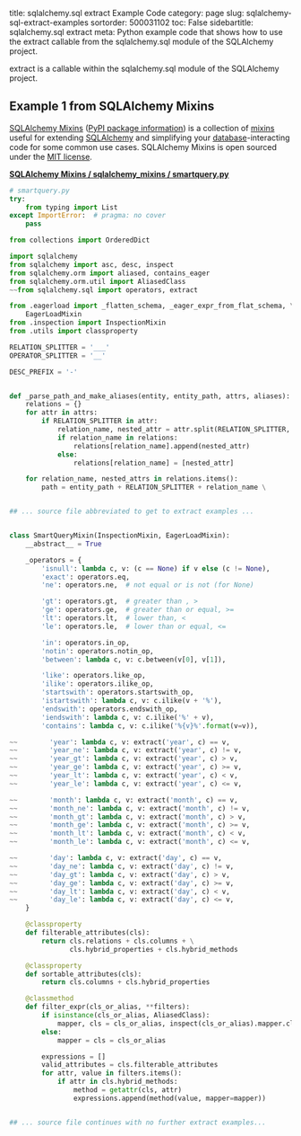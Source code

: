 title: sqlalchemy.sql extract Example Code
category: page
slug: sqlalchemy-sql-extract-examples
sortorder: 500031102
toc: False
sidebartitle: sqlalchemy.sql extract
meta: Python example code that shows how to use the extract callable from the sqlalchemy.sql module of the SQLAlchemy project.


extract is a callable within the sqlalchemy.sql module of the SQLAlchemy project.


## Example 1 from SQLAlchemy Mixins
[SQLAlchemy Mixins](https://github.com/absent1706/sqlalchemy-mixins)
([PyPI package information](https://pypi.org/project/sqlalchemy-mixins/))
is a collection of
[mixins](https://stackoverflow.com/questions/533631/what-is-a-mixin-and-why-are-they-useful)
useful for extending [SQLAlchemy](/sqlalchemy.html) and simplifying
your [database](/databases.html)-interacting code for some common
use cases. SQLAlchemy Mixins is open sourced under the
[MIT license](https://github.com/absent1706/sqlalchemy-mixins/blob/master/LICENSE.txt).

[**SQLAlchemy Mixins / sqlalchemy_mixins / smartquery.py**](https://github.com/absent1706/sqlalchemy-mixins/blob/master/sqlalchemy_mixins/./smartquery.py)

```python
# smartquery.py
try:
    from typing import List
except ImportError:  # pragma: no cover
    pass

from collections import OrderedDict

import sqlalchemy
from sqlalchemy import asc, desc, inspect
from sqlalchemy.orm import aliased, contains_eager
from sqlalchemy.orm.util import AliasedClass
~~from sqlalchemy.sql import operators, extract

from .eagerload import _flatten_schema, _eager_expr_from_flat_schema, \
    EagerLoadMixin
from .inspection import InspectionMixin
from .utils import classproperty

RELATION_SPLITTER = '___'
OPERATOR_SPLITTER = '__'

DESC_PREFIX = '-'


def _parse_path_and_make_aliases(entity, entity_path, attrs, aliases):
    relations = {}
    for attr in attrs:
        if RELATION_SPLITTER in attr:
            relation_name, nested_attr = attr.split(RELATION_SPLITTER, 1)
            if relation_name in relations:
                relations[relation_name].append(nested_attr)
            else:
                relations[relation_name] = [nested_attr]

    for relation_name, nested_attrs in relations.items():
        path = entity_path + RELATION_SPLITTER + relation_name \


## ... source file abbreviated to get to extract examples ...


class SmartQueryMixin(InspectionMixin, EagerLoadMixin):
    __abstract__ = True

    _operators = {
        'isnull': lambda c, v: (c == None) if v else (c != None),
        'exact': operators.eq,
        'ne': operators.ne,  # not equal or is not (for None)

        'gt': operators.gt,  # greater than , >
        'ge': operators.ge,  # greater than or equal, >=
        'lt': operators.lt,  # lower than, <
        'le': operators.le,  # lower than or equal, <=

        'in': operators.in_op,
        'notin': operators.notin_op,
        'between': lambda c, v: c.between(v[0], v[1]),

        'like': operators.like_op,
        'ilike': operators.ilike_op,
        'startswith': operators.startswith_op,
        'istartswith': lambda c, v: c.ilike(v + '%'),
        'endswith': operators.endswith_op,
        'iendswith': lambda c, v: c.ilike('%' + v),
        'contains': lambda c, v: c.ilike('%{v}%'.format(v=v)),

~~        'year': lambda c, v: extract('year', c) == v,
~~        'year_ne': lambda c, v: extract('year', c) != v,
~~        'year_gt': lambda c, v: extract('year', c) > v,
~~        'year_ge': lambda c, v: extract('year', c) >= v,
~~        'year_lt': lambda c, v: extract('year', c) < v,
~~        'year_le': lambda c, v: extract('year', c) <= v,

~~        'month': lambda c, v: extract('month', c) == v,
~~        'month_ne': lambda c, v: extract('month', c) != v,
~~        'month_gt': lambda c, v: extract('month', c) > v,
~~        'month_ge': lambda c, v: extract('month', c) >= v,
~~        'month_lt': lambda c, v: extract('month', c) < v,
~~        'month_le': lambda c, v: extract('month', c) <= v,

~~        'day': lambda c, v: extract('day', c) == v,
~~        'day_ne': lambda c, v: extract('day', c) != v,
~~        'day_gt': lambda c, v: extract('day', c) > v,
~~        'day_ge': lambda c, v: extract('day', c) >= v,
~~        'day_lt': lambda c, v: extract('day', c) < v,
~~        'day_le': lambda c, v: extract('day', c) <= v,
    }

    @classproperty
    def filterable_attributes(cls):
        return cls.relations + cls.columns + \
               cls.hybrid_properties + cls.hybrid_methods

    @classproperty
    def sortable_attributes(cls):
        return cls.columns + cls.hybrid_properties

    @classmethod
    def filter_expr(cls_or_alias, **filters):
        if isinstance(cls_or_alias, AliasedClass):
            mapper, cls = cls_or_alias, inspect(cls_or_alias).mapper.class_
        else:
            mapper = cls = cls_or_alias

        expressions = []
        valid_attributes = cls.filterable_attributes
        for attr, value in filters.items():
            if attr in cls.hybrid_methods:
                method = getattr(cls, attr)
                expressions.append(method(value, mapper=mapper))


## ... source file continues with no further extract examples...

```

